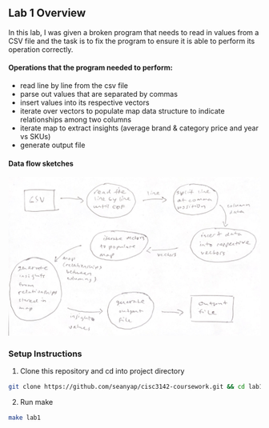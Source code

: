 ## Lab 1 Overview

In this lab, I was given a broken program that needs to read in values from a
CSV file and the task is to fix the program to ensure it is able to perform its
operation correctly.

#### Operations that the program needed to perform:

- read line by line from the csv file
- parse out values that are separated by commas
- insert values into its respective vectors
- iterate over vectors to populate map data structure to indicate relationships among two columns
- iterate map to extract insights (average brand & category price and year vs SKUs)
- generate output file

#### Data flow sketches

![data flow sketches](./dataflow-sketch.png)

### Setup Instructions

1. Clone this repository and cd into project directory

```bash
git clone https://github.com/seanyap/cisc3142-coursework.git && cd lab1
```

2. Run make

```bash
make lab1
```
